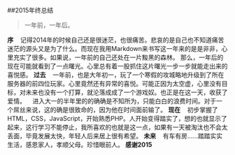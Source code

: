 ##2015年终总结

> 一年前，一年后。

**序**
&nbsp;&nbsp;&nbsp;记得2014年的时候自己还是很迷茫，也很痛苦。悲哀的是自己也不知道痛苦迷茫的源头又是为了什么。而现在我用Markdown来书写这一年来的是是非非，心里充实了很多。如果说，一年前的自己还处在一片黢黑的森林。
那么，一年后的现在可能就看到了一点曙光。心里总有着一股抓住这片曙光一步一步就能走出来的喜悦感。
**过去**
&nbsp;&nbsp;&nbsp;一年前，也是大年初一，玩了一个寒假的攻城略地升级到了所在服务器的前四位玩家。心里竟然还有异常的喜悦。可能正因为太空虚，心里没有目标，对未来也没有一个打算，就沦落成成了一个游戏奴。也正是在这一天，收获了爱情。
&nbsp;&nbsp;&nbsp;进入大一的半年里的的确确是不知所为，只能白白的浪费时间。对于一个屌丝来说，这的确是很致命的，因为他在时间面前输了。
**现在**
&nbsp;&nbsp;&nbsp;初步掌握了HTML，CSS，JavaScript，开始熟悉PHP。人开始变得踏实了，想的也就显示了起来，这行学习不能停止，我所喜欢的也就是这一点，如果有一天被淘汰也不会太丢面，毕竟发展太快，年轻人后来居上很有希望。
**未来**
&nbsp;&nbsp;&nbsp;有车有房......踏踏实实生活，感恩家人，孝顺父母。珍惜眼前人。
**感谢2015**
